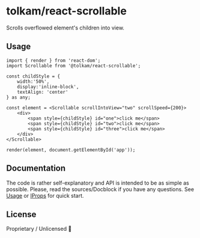# tolkam/react-scrollable

Scrolls overflowed element's children into view.

## Usage

````tsx
import { render } from 'react-dom';
import Scrollable from '@tolkam/react-scrollable';

const childStyle = {
    width:'50%',
    display:'inline-block',
    textAlign: 'center'
} as any;

const element = <Scrollable scrollIntoView="two" scrollSpeed={200}>
    <div>
        <span style={childStyle} id="one">click me</span>
        <span style={childStyle} id="two">click me</span>
        <span style={childStyle} id="three">click me</span>
    </div>
</Scrollable>

render(element, document.getElementById('app'));
````

## Documentation

The code is rather self-explanatory and API is intended to be as simple as possible. Please, read the sources/Docblock if you have any questions. See [Usage](#usage) or [IProps](/src/index.tsx#L136) for quick start.

## License

Proprietary / Unlicensed 🤷
